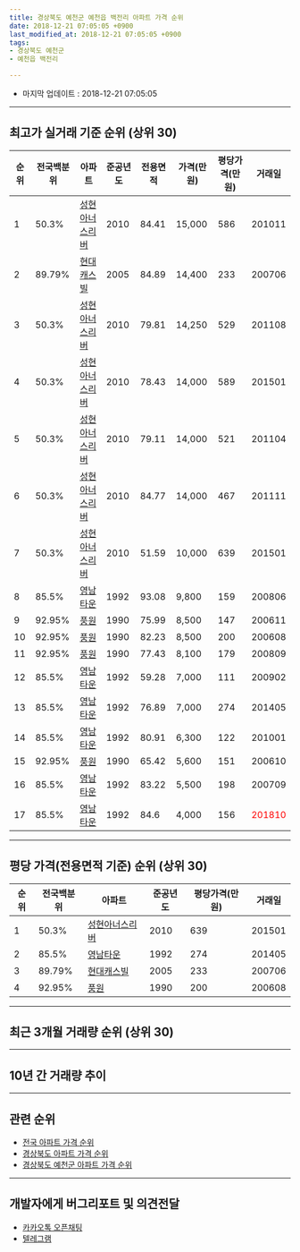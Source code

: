 ```yaml
---
title: 경상북도 예천군 예천읍 백전리 아파트 가격 순위
date: 2018-12-21 07:05:05 +0900
last_modified_at: 2018-12-21 07:05:05 +0900
tags:
- 경상북도 예천군
- 예천읍 백전리

---
```


* 마지막 업데이트 : 2018-12-21 07:05:05

---

## 최고가 실거래 기준 순위 (상위 30)


|순위|전국백분위|아파트|준공년도|전용면적|가격(만원)|평당가격(만원)|거래일|
|---|---|---|---|---|---|---|---|
|1|50.3%|[성현아너스리버](https://search.naver.com/search.naver?query=%EA%B2%BD%EC%83%81%EB%B6%81%EB%8F%84+%EC%98%88%EC%B2%9C%EA%B5%B0+%EC%98%88%EC%B2%9C%EC%9D%8D+%EB%B0%B1%EC%A0%84%EB%A6%AC+%EC%84%B1%ED%98%84%EC%95%84%EB%84%88%EC%8A%A4%EB%A6%AC%EB%B2%84)|2010|84.41|15,000|586|201011|
|2|89.79%|[현대캐스빌](https://search.naver.com/search.naver?query=%EA%B2%BD%EC%83%81%EB%B6%81%EB%8F%84+%EC%98%88%EC%B2%9C%EA%B5%B0+%EC%98%88%EC%B2%9C%EC%9D%8D+%EB%B0%B1%EC%A0%84%EB%A6%AC+%ED%98%84%EB%8C%80%EC%BA%90%EC%8A%A4%EB%B9%8C)|2005|84.89|14,400|233|200706|
|3|50.3%|[성현아너스리버](https://search.naver.com/search.naver?query=%EA%B2%BD%EC%83%81%EB%B6%81%EB%8F%84+%EC%98%88%EC%B2%9C%EA%B5%B0+%EC%98%88%EC%B2%9C%EC%9D%8D+%EB%B0%B1%EC%A0%84%EB%A6%AC+%EC%84%B1%ED%98%84%EC%95%84%EB%84%88%EC%8A%A4%EB%A6%AC%EB%B2%84)|2010|79.81|14,250|529|201108|
|4|50.3%|[성현아너스리버](https://search.naver.com/search.naver?query=%EA%B2%BD%EC%83%81%EB%B6%81%EB%8F%84+%EC%98%88%EC%B2%9C%EA%B5%B0+%EC%98%88%EC%B2%9C%EC%9D%8D+%EB%B0%B1%EC%A0%84%EB%A6%AC+%EC%84%B1%ED%98%84%EC%95%84%EB%84%88%EC%8A%A4%EB%A6%AC%EB%B2%84)|2010|78.43|14,000|589|201501|
|5|50.3%|[성현아너스리버](https://search.naver.com/search.naver?query=%EA%B2%BD%EC%83%81%EB%B6%81%EB%8F%84+%EC%98%88%EC%B2%9C%EA%B5%B0+%EC%98%88%EC%B2%9C%EC%9D%8D+%EB%B0%B1%EC%A0%84%EB%A6%AC+%EC%84%B1%ED%98%84%EC%95%84%EB%84%88%EC%8A%A4%EB%A6%AC%EB%B2%84)|2010|79.11|14,000|521|201104|
|6|50.3%|[성현아너스리버](https://search.naver.com/search.naver?query=%EA%B2%BD%EC%83%81%EB%B6%81%EB%8F%84+%EC%98%88%EC%B2%9C%EA%B5%B0+%EC%98%88%EC%B2%9C%EC%9D%8D+%EB%B0%B1%EC%A0%84%EB%A6%AC+%EC%84%B1%ED%98%84%EC%95%84%EB%84%88%EC%8A%A4%EB%A6%AC%EB%B2%84)|2010|84.77|14,000|467|201111|
|7|50.3%|[성현아너스리버](https://search.naver.com/search.naver?query=%EA%B2%BD%EC%83%81%EB%B6%81%EB%8F%84+%EC%98%88%EC%B2%9C%EA%B5%B0+%EC%98%88%EC%B2%9C%EC%9D%8D+%EB%B0%B1%EC%A0%84%EB%A6%AC+%EC%84%B1%ED%98%84%EC%95%84%EB%84%88%EC%8A%A4%EB%A6%AC%EB%B2%84)|2010|51.59|10,000|639|201501|
|8|85.5%|[영남타운](https://search.naver.com/search.naver?query=%EA%B2%BD%EC%83%81%EB%B6%81%EB%8F%84+%EC%98%88%EC%B2%9C%EA%B5%B0+%EC%98%88%EC%B2%9C%EC%9D%8D+%EB%B0%B1%EC%A0%84%EB%A6%AC+%EC%98%81%EB%82%A8%ED%83%80%EC%9A%B4)|1992|93.08|9,800|159|200806|
|9|92.95%|[풍원](https://search.naver.com/search.naver?query=%EA%B2%BD%EC%83%81%EB%B6%81%EB%8F%84+%EC%98%88%EC%B2%9C%EA%B5%B0+%EC%98%88%EC%B2%9C%EC%9D%8D+%EB%B0%B1%EC%A0%84%EB%A6%AC+%ED%92%8D%EC%9B%90)|1990|75.99|8,500|147|200611|
|10|92.95%|[풍원](https://search.naver.com/search.naver?query=%EA%B2%BD%EC%83%81%EB%B6%81%EB%8F%84+%EC%98%88%EC%B2%9C%EA%B5%B0+%EC%98%88%EC%B2%9C%EC%9D%8D+%EB%B0%B1%EC%A0%84%EB%A6%AC+%ED%92%8D%EC%9B%90)|1990|82.23|8,500|200|200608|
|11|92.95%|[풍원](https://search.naver.com/search.naver?query=%EA%B2%BD%EC%83%81%EB%B6%81%EB%8F%84+%EC%98%88%EC%B2%9C%EA%B5%B0+%EC%98%88%EC%B2%9C%EC%9D%8D+%EB%B0%B1%EC%A0%84%EB%A6%AC+%ED%92%8D%EC%9B%90)|1990|77.43|8,100|179|200809|
|12|85.5%|[영남타운](https://search.naver.com/search.naver?query=%EA%B2%BD%EC%83%81%EB%B6%81%EB%8F%84+%EC%98%88%EC%B2%9C%EA%B5%B0+%EC%98%88%EC%B2%9C%EC%9D%8D+%EB%B0%B1%EC%A0%84%EB%A6%AC+%EC%98%81%EB%82%A8%ED%83%80%EC%9A%B4)|1992|59.28|7,000|111|200902|
|13|85.5%|[영남타운](https://search.naver.com/search.naver?query=%EA%B2%BD%EC%83%81%EB%B6%81%EB%8F%84+%EC%98%88%EC%B2%9C%EA%B5%B0+%EC%98%88%EC%B2%9C%EC%9D%8D+%EB%B0%B1%EC%A0%84%EB%A6%AC+%EC%98%81%EB%82%A8%ED%83%80%EC%9A%B4)|1992|76.89|7,000|274|201405|
|14|85.5%|[영남타운](https://search.naver.com/search.naver?query=%EA%B2%BD%EC%83%81%EB%B6%81%EB%8F%84+%EC%98%88%EC%B2%9C%EA%B5%B0+%EC%98%88%EC%B2%9C%EC%9D%8D+%EB%B0%B1%EC%A0%84%EB%A6%AC+%EC%98%81%EB%82%A8%ED%83%80%EC%9A%B4)|1992|80.91|6,300|122|201001|
|15|92.95%|[풍원](https://search.naver.com/search.naver?query=%EA%B2%BD%EC%83%81%EB%B6%81%EB%8F%84+%EC%98%88%EC%B2%9C%EA%B5%B0+%EC%98%88%EC%B2%9C%EC%9D%8D+%EB%B0%B1%EC%A0%84%EB%A6%AC+%ED%92%8D%EC%9B%90)|1990|65.42|5,600|151|200610|
|16|85.5%|[영남타운](https://search.naver.com/search.naver?query=%EA%B2%BD%EC%83%81%EB%B6%81%EB%8F%84+%EC%98%88%EC%B2%9C%EA%B5%B0+%EC%98%88%EC%B2%9C%EC%9D%8D+%EB%B0%B1%EC%A0%84%EB%A6%AC+%EC%98%81%EB%82%A8%ED%83%80%EC%9A%B4)|1992|83.22|5,500|198|200709|
|17|85.5%|[영남타운](https://search.naver.com/search.naver?query=%EA%B2%BD%EC%83%81%EB%B6%81%EB%8F%84+%EC%98%88%EC%B2%9C%EA%B5%B0+%EC%98%88%EC%B2%9C%EC%9D%8D+%EB%B0%B1%EC%A0%84%EB%A6%AC+%EC%98%81%EB%82%A8%ED%83%80%EC%9A%B4)|1992|84.6|4,000|156|<span style="color:red">201810</span>|


---

## 평당 가격(전용면적 기준) 순위 (상위 30)


|순위|전국백분위|아파트|준공년도|평당가격(만원)|거래일|
|---|---|---|---|---|---|
|1|50.3%|[성현아너스리버](https://search.naver.com/search.naver?query=%EA%B2%BD%EC%83%81%EB%B6%81%EB%8F%84+%EC%98%88%EC%B2%9C%EA%B5%B0+%EC%98%88%EC%B2%9C%EC%9D%8D+%EB%B0%B1%EC%A0%84%EB%A6%AC+%EC%84%B1%ED%98%84%EC%95%84%EB%84%88%EC%8A%A4%EB%A6%AC%EB%B2%84)|2010|639|201501|
|2|85.5%|[영남타운](https://search.naver.com/search.naver?query=%EA%B2%BD%EC%83%81%EB%B6%81%EB%8F%84+%EC%98%88%EC%B2%9C%EA%B5%B0+%EC%98%88%EC%B2%9C%EC%9D%8D+%EB%B0%B1%EC%A0%84%EB%A6%AC+%EC%98%81%EB%82%A8%ED%83%80%EC%9A%B4)|1992|274|201405|
|3|89.79%|[현대캐스빌](https://search.naver.com/search.naver?query=%EA%B2%BD%EC%83%81%EB%B6%81%EB%8F%84+%EC%98%88%EC%B2%9C%EA%B5%B0+%EC%98%88%EC%B2%9C%EC%9D%8D+%EB%B0%B1%EC%A0%84%EB%A6%AC+%ED%98%84%EB%8C%80%EC%BA%90%EC%8A%A4%EB%B9%8C)|2005|233|200706|
|4|92.95%|[풍원](https://search.naver.com/search.naver?query=%EA%B2%BD%EC%83%81%EB%B6%81%EB%8F%84+%EC%98%88%EC%B2%9C%EA%B5%B0+%EC%98%88%EC%B2%9C%EC%9D%8D+%EB%B0%B1%EC%A0%84%EB%A6%AC+%ED%92%8D%EC%9B%90)|1990|200|200608|


---

## 최근 3개월 거래량 순위 (상위 30)


<div style="width:100%;">
    <canvas id="deal_count_ranking" height="250"></canvas>
</div>


<script>
new Chart(document.getElementById("deal_count_ranking"), {
    type: 'horizontalBar',
    data: {
        labels: ['현대캐스빌', '영남타운'],
        datasets: [{
            label: '실거래 수',
            data: [1, 1],
            borderColor: "rgba(255, 0, 128, 1)",
            backgroundColor: "rgba(255, 0, 128, 0.5)",
            fill: false,
        }]
    },
    options: {
        responsive: true,
        title: {
            display: true,
            text: '최근 3개월 거래량 순위'
        },
        tooltips: {
            mode: 'index',
            intersect: false,
            callbacks: {
                title: function(tooltipItems, data) {
                    return "실거래 수:";
                },
                label: function(tooltipItem, data) {
                    return data.labels[tooltipItem.index] + ": " + tooltipItem.xLabel;
                }
            }
        },
        hover: {
            mode: 'nearest',
            intersect: true
        },
        scales: {
            xAxes: [{
                display: true,
                scaleLabel: {
                    display: true,
                    labelString: '실거래 수'
                },
                ticks: {
                    suggestedMin: 0,
                }
            }],
            yAxes: [{
                display: true,
                ticks: {
                    autoSkip: false,
                    callback: function(value, index, values) {
                        if (value.length > 15)
                            return value.substr(0, 13) + "...";
                        else
                            return value;
                    }
                },
                scaleLabel: {
                    display: false,
                }
            }]
        }
    }
});

</script>


---

## 10년 간 거래량 추이


<div style="width:100%;">
    <canvas id="deal_progress" height="250"></canvas>
</div>

<script>
new Chart(document.getElementById("deal_progress"), {
    type: 'line',
    data: {
        labels: ['200812','200901','200902','200903','200904','200905','200906','200907','200908','200909','200910','200911','200912','201001','201002','201003','201004','201005','201006','201007','201008','201009','201010','201011','201012','201101','201102','201103','201104','201105','201106','201107','201108','201109','201110','201111','201112','201201','201202','201203','201204','201205','201206','201207','201208','201209','201210','201211','201212','201301','201302','201303','201304','201305','201306','201307','201308','201309','201310','201311','201312','201401','201402','201403','201404','201405','201406','201407','201408','201409','201410','201411','201412','201501','201502','201503','201504','201505','201506','201507','201508','201509','201510','201511','201512','201601','201602','201603','201604','201605','201606','201607','201608','201609','201610','201611','201612','201701','201702','201703','201704','201705','201706','201707','201708','201709','201710','201711','201712','201801','201802','201803','201804','201805','201806','201807','201808','201809','201810','201811','201812'],
        datasets: [{
            label: '실거래 수',
            pointRadius: 1,
            data: [2, 0, 1, 0, 0, 0, 2, 0, 1, 1, 0, 1, 0, 2, 0, 0, 0, 0, 0, 0, 0, 1, 0, 2, 1, 1, 3, 2, 3, 0, 0, 0, 5, 1, 0, 1, 2, 0, 2, 1, 0, 0, 0, 1, 1, 1, 0, 1, 0, 0, 0, 1, 0, 1, 2, 2, 0, 0, 0, 0, 0, 0, 0, 0, 1, 2, 0, 1, 0, 0, 1, 0, 1, 2, 1, 2, 0, 1, 0, 0, 0, 1, 0, 0, 1, 2, 1, 0, 0, 0, 0, 0, 0, 1, 0, 0, 0, 0, 0, 1, 1, 0, 0, 1, 2, 0, 0, 0, 1, 0, 0, 1, 0, 0, 0, 0, 0, 2, 2, 0, 0],
            borderColor: "rgba(255, 201, 14, 1)",
            backgroundColor: "rgba(255, 201, 14, 0.5)",
            fill: true,
        }]
    },
    options: {
        responsive: true,
        title: {
            display: true,
            text: '10년간 거래량 추이'
        },
        tooltips: {
            mode: 'index',
            intersect: false,
        },
        hover: {
            mode: 'nearest',
            intersect: true
        },
        scales: {
            xAxes: [{
                display: true,
                scaleLabel: {
                    display: true,
                    labelString: '년/월'
                }
            }],
            yAxes: [{
                display: true,
                ticks: {
                    suggestedMin: 0,
                },
                scaleLabel: {
                    display: true,
                    labelString: '실거래 수'
                }
            }]
        }
    }
});

</script>


---

## 관련 순위

- [전국 아파트 가격 순위](https://inasie.github.io/apt-ranking/전국)
- [경상북도 아파트 가격 순위](https://inasie.github.io/apt-ranking/경상북도)
- [경상북도 예천군 아파트 가격 순위](https://inasie.github.io/apt-ranking/경상북도-예천군)


---

## 개발자에게 버그리포트 및 의견전달

- [카카오톡 오픈채팅](https://open.kakao.com/o/gLJUAP4)
- [텔레그램](https://t.me/inasie)

